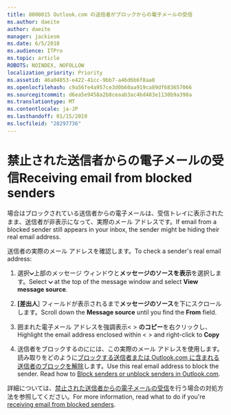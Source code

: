 ```yaml
---
title: 8000015 Outlook.com の送信者がブロックからの電子メールの受信
ms.author: daeite
author: daeite
manager: jackiesm
ms.date: 6/5/2018
ms.audience: ITPro
ms.topic: article
ROBOTS: NOINDEX, NOFOLLOW
localization_priority: Priority
ms.assetid: 46a04853-e422-41cc-9bb7-a46d6b6f8aa0
ms.openlocfilehash: c9a56fe4a957ce3d0b60aa919ca89df683657066
ms.sourcegitcommit: d6ea5e9458a2b8ceaab3ac4bd483e1130b9a398a
ms.translationtype: MT
ms.contentlocale: ja-JP
ms.lasthandoff: 01/15/2019
ms.locfileid: "28297736"
---
```

# <a name="receiving-email-from-blocked-senders"></a><span data-ttu-id="3fa7d-102">禁止された送信者からの電子メールの受信</span><span class="sxs-lookup"><span data-stu-id="3fa7d-102">Receiving email from blocked senders</span></span>

<span data-ttu-id="3fa7d-103">場合はブロックされている送信者からの電子メールは、受信トレイに表示されたまま、送信者が非表示になって、実際のメール アドレスです。</span><span class="sxs-lookup"><span data-stu-id="3fa7d-103">If email from a blocked sender still appears in your inbox, the sender might be hiding their real email address.</span></span>
  
<span data-ttu-id="3fa7d-104">送信者の実際のメール アドレスを確認します。</span><span class="sxs-lookup"><span data-stu-id="3fa7d-104">To check a sender's real email address:</span></span>
  
1. <span data-ttu-id="3fa7d-105">選択![その他のアクション](media/11884972-7ebb-4afe-8b50-63efefb7cca8.png)上部のメッセージ ウィンドウと**メッセージのソースを表示**を選択します。</span><span class="sxs-lookup"><span data-stu-id="3fa7d-105">Select ![More actions](media/11884972-7ebb-4afe-8b50-63efefb7cca8.png) at the top of the message window and select **View message source**.</span></span>
    
2. <span data-ttu-id="3fa7d-106">**[差出人**] フィールドが表示されるまで**メッセージのソース**を下にスクロールします。</span><span class="sxs-lookup"><span data-stu-id="3fa7d-106">Scroll down the **Message source** until you find the **From** field.</span></span> 
    
3. <span data-ttu-id="3fa7d-107">囲まれた電子メール アドレスを強調表示\< \> **のコピー**を右クリックし、</span><span class="sxs-lookup"><span data-stu-id="3fa7d-107">Highlight the email address enclosed within \< \> and right-click to **Copy**</span></span>
    
4. <span data-ttu-id="3fa7d-p101">送信者をブロックするのにには、この実際のメール アドレスを使用します。読み取りをどのように[ブロックする送信者または Outlook.com に含まれる送信者のブロックを解除](https://support.office.com/article/afba1c94-77bb-4f50-8b85-057cf52f4d5e.aspx)します。</span><span class="sxs-lookup"><span data-stu-id="3fa7d-p101">Use this real email address to block the sender. Read how to [Block senders or unblock senders in Outlook.com](https://support.office.com/article/afba1c94-77bb-4f50-8b85-057cf52f4d5e.aspx).</span></span>
    
<span data-ttu-id="3fa7d-110">詳細については、[禁止された送信者からの電子メールの受信](https://go.microsoft.com/fwlink/p/?linkid=2002011&amp;clcid=0x409)を行う場合の対処方法を参照してください。</span><span class="sxs-lookup"><span data-stu-id="3fa7d-110">For more information, read what to do if you're [receiving email from blocked senders](https://go.microsoft.com/fwlink/p/?linkid=2002011&amp;clcid=0x409).</span></span>
  

